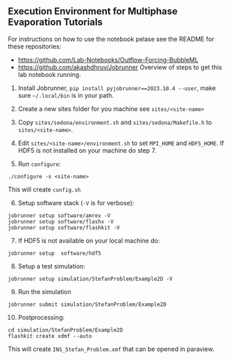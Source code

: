 ## Execution Environment for Multiphase Evaporation Tutorials

For instructions on how to use the notebook pelase see the README for these repositories:
- https://github.com/Lab-Notebooks/Outflow-Forcing-BubbleML
- https://github.com/akashdhruv/Jobrunner
Overview of steps to get this lab notebook running.

1. Install Jobrunner, `pip install pyjobrunner==2023.10.4 --user`, make sure `~/.local/bin` is in your path.
   
2. Create a new sites folder for you machine see `sites/<site-name>`
 
3. Copy `sites/sedona/environment.sh` and `sites/sedona/Makefile.h` to `sites/<site-name>`.

4. Edit `sites/<site-name>/environment.sh` to set `MPI_HOME` and `HDF5_HOME`. 
   If HDF5 is not installed on your machine do step 7. 

5. Run `configure`:
  ```
  ./configure -s <site-name>
  ```
  This will create `config.sh`


6. Setup software stack (`-V` is for verbose):
  ```
  jobrunner setup software/amrex -V 
  jobrunner setup software/flashx -V
  jobrunner setup software/flashkit -V
  ```

7. If HDF5 is not available on your local machine do:
  ```
  jobrunner setup  software/hdf5
  ```
   
8. Setup a test simulation:
  ```
  jobrunner setup simulation/StefanProblem/Example2D -V
  ```

9. Run the simulation
  ```
  jobrunner submit simulation/StefanProblem/Example2D
  ```

10. Postprocessing:
   ```
   cd simulation/StefanProblem/Example2D
   flashkit create xdmf --auto
   ```    
   This will create `INS_Stefan_Problem.xmf` that can be opened in paraview.
